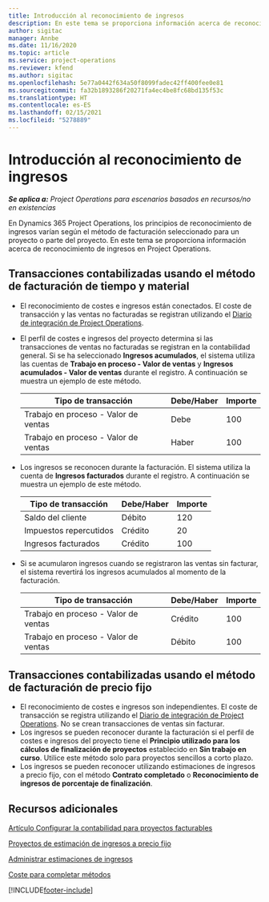 ```yaml
---
title: Introducción al reconocimiento de ingresos
description: En este tema se proporciona información acerca de reconocimiento de ingresos en Project Operations.
author: sigitac
manager: Annbe
ms.date: 11/16/2020
ms.topic: article
ms.service: project-operations
ms.reviewer: kfend
ms.author: sigitac
ms.openlocfilehash: 5e77a0442f634a50f8099fadec42ff400fee0e81
ms.sourcegitcommit: fa32b1893286f20271fa4ec4be8fc68bd135f53c
ms.translationtype: HT
ms.contentlocale: es-ES
ms.lasthandoff: 02/15/2021
ms.locfileid: "5278889"
---
```

# <a name="revenue-recognition-overview"></a>Introducción al reconocimiento de ingresos

_**Se aplica a:** Project Operations para escenarios basados en recursos/no en existencias_

En Dynamics 365 Project Operations, los principios de reconocimiento de ingresos varían según el método de facturación seleccionado para un proyecto o parte del proyecto. En este tema se proporciona información acerca de reconocimiento de ingresos en Project Operations.

## <a name="transactions-accounted-using-time-and-material-billing-method"></a>Transacciones contabilizadas usando el método de facturación de tiempo y material

- El reconocimiento de costes e ingresos están conectados. El coste de transacción y las ventas no facturadas se registran utilizando el [Diario de integración de Project Operations](../project-accounting/project-operations-integration-journal.md).
- El perfil de costes e ingresos del proyecto determina si las transacciones de ventas no facturadas se registran en la contabilidad general. Si se ha seleccionado **Ingresos acumulados**, el sistema utiliza las cuentas de **Trabajo en proceso - Valor de ventas** y **Ingresos acumulados - Valor de ventas** durante el registro. A continuación se muestra un ejemplo de este método.  

  | Tipo de transacción | Debe/Haber | Importe |
  | --- | --- | --- |
  | Trabajo en proceso - Valor de ventas | Debe | 100 |
  | Trabajo en proceso - Valor de ventas | Haber | 100 |

- Los ingresos se reconocen durante la facturación. El sistema utiliza la cuenta de **Ingresos facturados** durante el registro. A continuación se muestra un ejemplo de este método.  

  | Tipo de transacción | Debe/Haber | Importe |
  | --- | --- | --- |
  | Saldo del cliente | Débito | 120 |
  | Impuestos repercutidos | Crédito | 20 |
  | Ingresos facturados | Crédito | 100 |

- Si se acumularon ingresos cuando se registraron las ventas sin facturar, el sistema revertirá los ingresos acumulados al momento de la facturación.

  | Tipo de transacción | Debe/Haber | Importe |
  | --- | --- | --- |
  | Trabajo en proceso - Valor de ventas | Crédito | 100 |
  | Trabajo en proceso - Valor de ventas | Débito | 100 |

## <a name="transactions-accounted-using-the-fixed-price-billing-method"></a>Transacciones contabilizadas usando el método de facturación de precio fijo

- El reconocimiento de costes e ingresos son independientes. El coste de transacción se registra utilizando el [Diario de integración de Project Operations](../project-accounting/project-operations-integration-journal.md). No se crean transacciones de ventas sin facturar.
- Los ingresos se pueden reconocer durante la facturación si el perfil de costes e ingresos del proyecto tiene el **Principio utilizado para los cálculos de finalización de proyectos** establecido en **Sin trabajo en curso**. Utilice este método solo para proyectos sencillos a corto plazo.
- Los ingresos se pueden reconocer utilizando estimaciones de ingresos a precio fijo, con el método **Contrato completado** o **Reconocimiento de ingresos de porcentaje de finalización**.

## <a name="additional-resources"></a>Recursos adicionales
[Artículo Configurar la contabilidad para proyectos facturables](../project-accounting/configure-accounting-billable-projects.md)

[Proyectos de estimación de ingresos a precio fijo](rev-rec-percentage-completion-method.md)

[Administrar estimaciones de ingresos](rev-rec-completed-contract-method.md)

[Coste para completar métodos](cost-complete-methods.md)


[!INCLUDE[footer-include](../includes/footer-banner.md)]